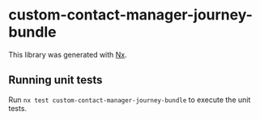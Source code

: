 # custom-contact-manager-journey-bundle

This library was generated with [Nx](https://nx.dev).

## Running unit tests

Run `nx test custom-contact-manager-journey-bundle` to execute the unit tests.
